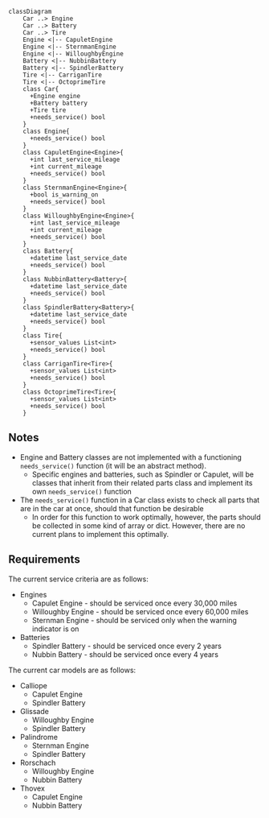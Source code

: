 ```mermaid
classDiagram
    Car ..> Engine
    Car ..> Battery
    Car ..> Tire
    Engine <|-- CapuletEngine
    Engine <|-- SternmanEngine
    Engine <|-- WilloughbyEngine
    Battery <|-- NubbinBattery
    Battery <|-- SpindlerBattery
    Tire <|-- CarriganTire
    Tire <|-- OctoprimeTire
    class Car{
      +Engine engine
      +Battery battery
      +Tire tire
      +needs_service() bool
    }
    class Engine{
      +needs_service() bool
    }
    class CapuletEngine<Engine>{
      +int last_service_mileage
      +int current_mileage
      +needs_service() bool
    }
    class SternmanEngine<Engine>{
      +bool is_warning_on
      +needs_service() bool
    }
    class WilloughbyEngine<Engine>{
      +int last_service_mileage
      +int current_mileage
      +needs_service() bool
    }
    class Battery{
      +datetime last_service_date
      +needs_service() bool
    }
    class NubbinBattery<Battery>{
      +datetime last_service_date
      +needs_service() bool
    }
    class SpindlerBattery<Battery>{
      +datetime last_service_date
      +needs_service() bool
    }
    class Tire{
      +sensor_values List<int>
      +needs_service() bool
    }
    class CarriganTire<Tire>{
      +sensor_values List<int>
      +needs_service() bool
    }
    class OctoprimeTire<Tire>{
      +sensor_values List<int>
      +needs_service() bool
    }
```

## Notes

- Engine and Battery classes are not implemented with a functioning `needs_service()` function (it will be an abstract method).
  - Specific engines and batteries, such as Spindler or Capulet, will be classes that inherit from their related parts class and implement its own `needs_service()` function
- The `needs_service()` function in a Car class exists to check all parts that are in the car at once, should that function be desirable
  - In order for this function to work optimally, however, the parts should be collected in some kind of array or dict. However, there are no current plans to implement this optimally.

## Requirements

The current service criteria are as follows:

- Engines
  - Capulet Engine - should be serviced once every 30,000 miles
  - Willoughby Engine - should be serviced once every 60,000 miles
  - Sternman Engine - should be serviced only when the warning indicator is on
- Batteries
  - Spindler Battery - should be serviced once every 2 years
  - Nubbin Battery - should be serviced once every 4 years

The current car models are as follows:

- Calliope
  - Capulet Engine
  - Spindler Battery
- Glissade
  - Willoughby Engine
  - Spindler Battery
- Palindrome
  - Sternman Engine
  - Spindler Battery
- Rorschach
  - Willoughby Engine
  - Nubbin Battery
- Thovex
  - Capulet Engine
  - Nubbin Battery
